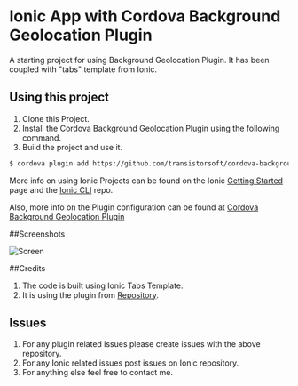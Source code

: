 Ionic App with Cordova Background Geolocation Plugin 
=====================

A starting project for using Background Geolocation Plugin.
It has been coupled with "tabs" template from Ionic. 

## Using this project

1. Clone this Project.
2. Install the Cordova Background Geolocation Plugin using the following command.
3. Build the project and use it.

```bash
$ cordova plugin add https://github.com/transistorsoft/cordova-background-geolocation-lt.git
```

More info on using Ionic Projects can be found on the Ionic [Getting Started](http://ionicframework.com/getting-started) page and the [Ionic CLI](https://github.com/driftyco/ionic-cli) repo.

Also, more info on the Plugin configuration can be found at [Cordova Background Geolocation Plugin](https://github.com/transistorsoft/cordova-background-geolocation-lt)

##Screenshots

![Screen](https://github.com/rishantagarwal/CordovaBackgroundGeolocationStartingUpExample/blob/master/snapshots/screen2.png)

##Credits

1. The code is built using Ionic Tabs Template.
2. It is using the plugin from [Repository](https://github.com/transistorsoft/cordova-background-geolocation-lt). 

## Issues
1. For any plugin related issues please create issues with the above repository.
2. For any Ionic related issues post issues on Ionic repository.
3. For anything else feel free to contact me.
